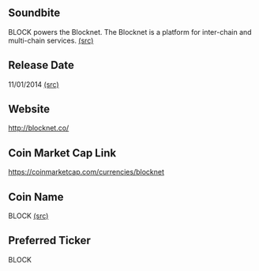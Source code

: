 ## Soundbite

BLOCK powers the Blocknet. The Blocknet is a platform for inter-chain and multi-chain services. [(src)](https://blocknetprotocol.com/) 

## Release Date

11/01/2014 [(src)](https://coinmarketcap.com/currencies/blocknet)

## Website

http://blocknet.co/

## Coin Market Cap Link

https://coinmarketcap.com/currencies/blocknet

## Coin Name

BLOCK [(src)](https://github.com/BlocknetDX/blocknet-docs/blob/master/blocknetFAQ.md)

## Preferred Ticker

BLOCK

